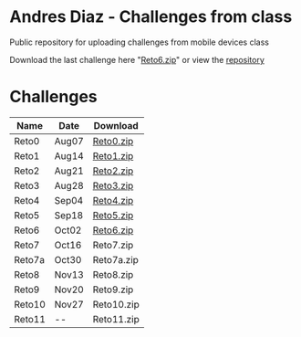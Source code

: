 # Andres Diaz - Challenges from class 
Public repository for uploading challenges from mobile devices class

Download the last challenge here "<a href="https://github.com/andiazherInc/Challenges/raw/master/Reto6.zip#reto6">Reto6.zip</a>" or view the <a href="https://github.com/andiazherInc/Challenges">repository</a> 

<h1>Challenges</h1>
<table>
  <thead>
    <tr>
      <th>Name</th>
      <th>Date</th>
      <th>Download</th>
    </tr>
  </thead>
  <tbody>
    <tr>
      <td>Reto0</td>
      <td>Aug07</td>
      <td><a href="https://github.com/andiazherInc/Challenges/raw/master/Reto0.zip">Reto0.zip</a></td>
    </tr>
    <tr>
      <td>Reto1</td>
      <td>Aug14</td>
      <td><a href="https://github.com/andiazherInc/Challenges/raw/master/Reto1.zip">Reto1.zip</a></td>
    </tr>
    <tr>
      <td>Reto2</td>
      <td>Aug21</td>
      <td><a href="https://github.com/andiazherInc/Challenges/raw/master/Reto2.zip">Reto2.zip</a></td>
    </tr>
    <tr>
      <td>Reto3</td>
      <td>Aug28</td>
      <td><a href="https://github.com/andiazherInc/Challenges/raw/master/Reto3.zip">Reto3.zip</a></td>
    </tr>
    <tr>
      <td>Reto4</td>
      <td>Sep04</td>
      <td><a href="https://github.com/andiazherInc/Challenges/raw/master/Reto4.zip">Reto4.zip</a></td>
    </tr>
    <tr>
      <td>Reto5</td>
      <td>Sep18</td>
      <td><a href="https://github.com/andiazherInc/Challenges/raw/master/Reto5.zip">Reto5.zip</a></td>
    </tr>
    <tr>
      <td>Reto6</td>
      <td>Oct02</td>
      <td><a href="https://github.com/andiazherInc/Challenges/raw/master/Reto6.zip">Reto6.zip</a></td>
    </tr>
    <tr>
      <td>Reto7</td>
      <td>Oct16</td>
      <td>Reto7.zip</td>
    </tr>
    <tr>
      <td>Reto7a</td>
      <td>Oct30</td>
      <td>Reto7a.zip</td>
    </tr>
    <tr>
      <td>Reto8</td>
      <td>Nov13</td>
      <td>Reto8.zip</td>
    </tr>
    <tr>
      <td>Reto9</td>
      <td>Nov20</td>
      <td>Reto9.zip</td>
    </tr>
    <tr>
      <td>Reto10</td>
      <td>Nov27</td>
      <td>Reto10.zip</td>
    </tr>
    <tr>
      <td>Reto11</td>
      <td>--</td>
      <td>Reto11.zip</td>
    </tr>
  </tbody>
</table>

